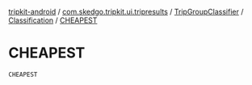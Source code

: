 [tripkit-android](../../../index.md) / [com.skedgo.tripkit.ui.tripresults](../../index.md) / [TripGroupClassifier](../index.md) / [Classification](index.md) / [CHEAPEST](./-c-h-e-a-p-e-s-t.md)

# CHEAPEST

`CHEAPEST`